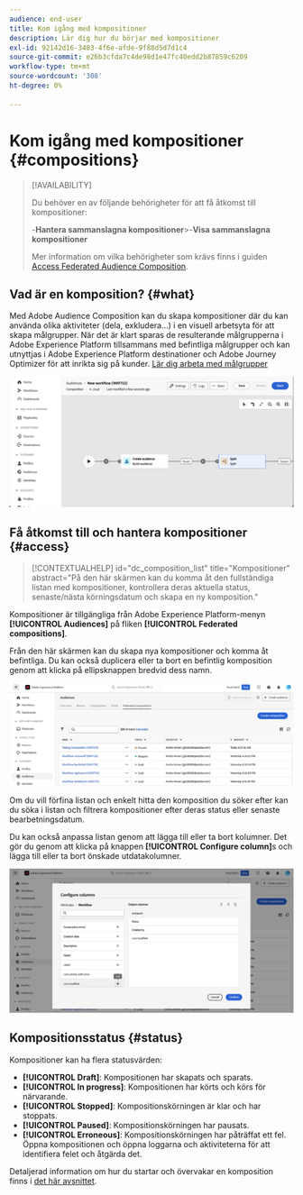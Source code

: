 ```yaml
---
audience: end-user
title: Kom igång med kompositioner
description: Lär dig hur du börjar med kompositioner
exl-id: 92142d16-3483-4f6e-afde-9f88d5d7d1c4
source-git-commit: e26b3cfda7c4de98d1e47fc40edd2b87859c6209
workflow-type: tm+mt
source-wordcount: '308'
ht-degree: 0%

---
```


# Kom igång med kompositioner {#compositions}

>[!AVAILABILITY]
>
>Du behöver en av följande behörigheter för att få åtkomst till kompositioner:
>
>-**Hantera sammanslagna kompositioner**
>&#x200B;>-**Visa sammanslagna kompositioner**
>
>Mer information om vilka behörigheter som krävs finns i guiden [Access Federated Audience Composition](/help/start/feature-access.md).

## Vad är en komposition? {#what}

Med Adobe Audience Composition kan du skapa kompositioner där du kan använda olika aktiviteter (dela, exkludera...) i en visuell arbetsyta för att skapa målgrupper. När det är klart sparas de resulterande målgrupperna i Adobe Experience Platform tillsammans med befintliga målgrupper och kan utnyttjas i Adobe Experience Platform destinationer och Adobe Journey Optimizer för att inrikta sig på kunder. [Lär dig arbeta med målgrupper](../start/audiences.md)

![](assets/composition-example.png)

## Få åtkomst till och hantera kompositioner {#access}

>[!CONTEXTUALHELP]
>id="dc_composition_list"
>title="Kompositioner"
>abstract="På den här skärmen kan du komma åt den fullständiga listan med kompositioner, kontrollera deras aktuella status, senaste/nästa körningsdatum och skapa en ny komposition."

Kompositioner är tillgängliga från Adobe Experience Platform-menyn **[!UICONTROL Audiences]** på fliken **[!UICONTROL Federated compositions]**.

Från den här skärmen kan du skapa nya kompositioner och komma åt befintliga. Du kan också duplicera eller ta bort en befintlig komposition genom att klicka på ellipsknappen bredvid dess namn.

![](assets/compositions-list.png)

Om du vill förfina listan och enkelt hitta den komposition du söker efter kan du söka i listan och filtrera kompositioner efter deras status eller senaste bearbetningsdatum.

Du kan också anpassa listan genom att lägga till eller ta bort kolumner. Det gör du genom att klicka på knappen **[!UICONTROL Configure column]**&#x200B;s och lägga till eller ta bort önskade utdatakolumner.

![](assets/compositions-columns.png)

## Kompositionsstatus {#status}

Kompositioner kan ha flera statusvärden:

* **[!UICONTROL Draft]**: Kompositionen har skapats och sparats.
* **[!UICONTROL In progress]**: Kompositionen har körts och körs för närvarande.
* **[!UICONTROL Stopped]**: Kompositionskörningen är klar och har stoppats.
* **[!UICONTROL Paused]**: Kompositionskörningen har pausats.
* **[!UICONTROL Erroneous]**: Kompositionskörningen har påträffat ett fel. Öppna kompositionen och öppna loggarna och aktiviteterna för att identifiera felet och åtgärda det.

Detaljerad information om hur du startar och övervakar en komposition finns i [det här avsnittet](../compositions/start-monitor-composition.md).
